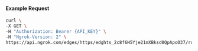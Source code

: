 <!-- Code generated for API Clients. DO NOT EDIT. -->

#### Example Request

```bash
curl \
-X GET \
-H "Authorization: Bearer {API_KEY}" \
-H "Ngrok-Version: 2" \
https://api.ngrok.com/edges/https/edghts_2c8f6H5Yje21mXBksd0QpApoO37/routes/edghtsrt_2c8f6GBnbSOZH70UsNEfQUtOM4T/request_headers
```
